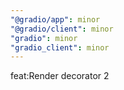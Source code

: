 ```yaml
---
"@gradio/app": minor
"@gradio/client": minor
"gradio": minor
"gradio_client": minor
---
```


feat:Render decorator 2
